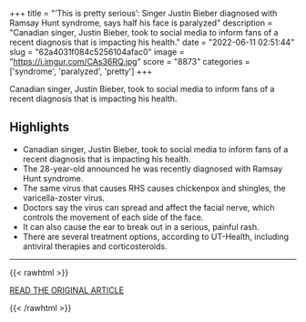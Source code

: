 +++
title = "‘This is pretty serious’: Singer Justin Bieber diagnosed with Ramsay Hunt syndrome, says half his face is paralyzed"
description = "Canadian singer, Justin Bieber, took to social media to inform fans of a recent diagnosis that is impacting his health."
date = "2022-06-11 02:51:44"
slug = "62a4031f084c5256104afac0"
image = "https://i.imgur.com/CAs36RQ.jpg"
score = "8873"
categories = ['syndrome', 'paralyzed', 'pretty']
+++

Canadian singer, Justin Bieber, took to social media to inform fans of a recent diagnosis that is impacting his health.

## Highlights

- Canadian singer, Justin Bieber, took to social media to inform fans of a recent diagnosis that is impacting his health.
- The 28-year-old announced he was recently diagnosed with Ramsay Hunt syndrome.
- The same virus that causes RHS causes chickenpox and shingles, the varicella-zoster virus.
- Doctors say the virus can spread and affect the facial nerve, which controls the movement of each side of the face.
- It can also cause the ear to break out in a serious, painful rash.
- There are several treatment options, according to UT-Health, including antiviral therapies and corticosteroids.

---

{{< rawhtml >}}
  <p class="article-category">
    <a target="_blank" href="https://www.click2houston.com/news/local/2022/06/10/this-is-pretty-serious-singer-justin-bieber-diagnosed-with-ramsay-hunt-syndrome-says-half-his-face-is-paralyzed/">READ THE ORIGINAL ARTICLE</a>
  </p>
{{< /rawhtml >}}
